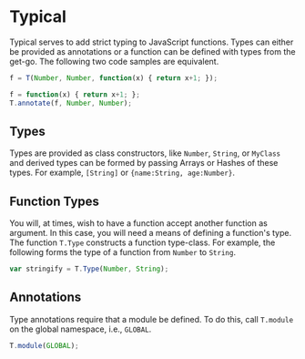 # Typical
Typical serves to add strict typing to JavaScript functions. Types can
either be provided as annotations or a function can be defined with types
from the get-go. The following two code samples are equivalent.

```javascript
f = T(Number, Number, function(x) { return x+1; });
```

```javascript
f = function(x) { return x+1; };
T.annotate(f, Number, Number);
```

## Types
Types are provided as class constructors, like `Number`, `String`, or 
`MyClass` and derived types can be formed by passing Arrays or Hashes of
these types. For example, `[String]` or `{name:String, age:Number}`.

## Function Types
You will, at times, wish to have a function accept another function as
argument. In this case, you will need a means of defining a function's type.
The function `T.Type` constructs a function type-class. For example,
the following forms the type of a function from `Number` to `String`.

```javascript
var stringify = T.Type(Number, String);
```

## Annotations
Type annotations require that a module be defined. To do this, call `T.module`
on the global namespace, i.e., `GLOBAL`.

```javascript
T.module(GLOBAL);
```

